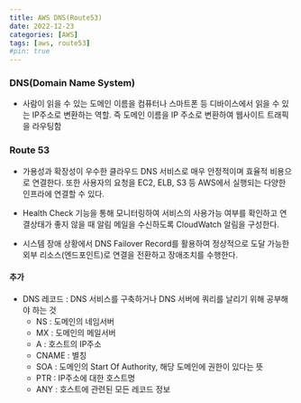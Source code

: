 ```yaml
---
title: AWS DNS(Route53)
date: 2022-12-23
categories: [AWS]
tags: [aws, route53]
#pin: true
---
```


### DNS(Domain Name System)

- 사람이 읽을 수 있는 도메인 이름을 컴퓨터나 스마트폰 등 디바이스에서 읽을 수 있는 IP주소로 변환하는 역할. 즉 도메인 이름을 IP 주소로 변환하여 웹사이트 트래픽을 라우팅함

### Route 53

- 가용성과 확장성이 우수한 클라우드 DNS 서비스로 매우 안정적이며 효율적 비용으로 연결한다. 또한 사용자의 요청을 EC2, ELB, S3 등 AWS에서 실행되는 다양한 인프라에 연결할 수 있다.

- Health Check 기능을 통해 모니터링하여 서비스의 사용가능 여부를 확인하고 연결상태가 좋지 않을 때 알림 메일을 수신하도록 CloudWatch 알림을 구성한다.

- 시스템 장애 상황에서 DNS Failover Record를 활용하여 정상적으로 도달 가능한 외부 리소스(엔드포인트)로 연결을 전환하고 장애조치를 수행한다.


#### 추가
 - DNS 레코드 : DNS 서비스를 구축하거나 DNS 서버에 쿼리를 날리기 위해 공부해야 하는 것
   - NS : 도메인의 네임서버
   - MX : 도메인의 메일서버
   - A : 호스트의 IP주소
   - CNAME : 별칭
   - SOA : 도메인의 Start Of Authority, 해당 도메인에 권한이 있다는 뜻
   - PTR : IP주소에 대한 호스트명
   - ANY : 호스트에 관련된 모든 레코드 정보